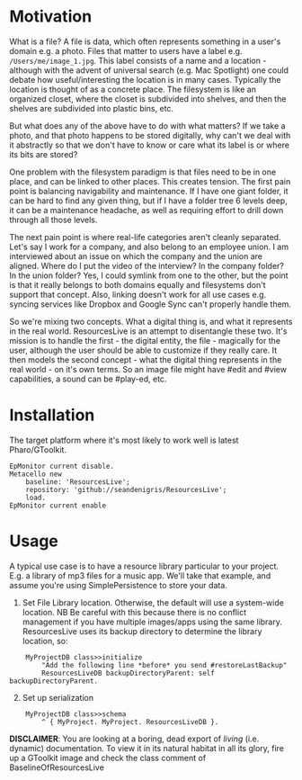 # Motivation
What is a file? A file is data, which often represents something in a user's domain e.g. a photo. Files that matter to users have a label e.g. `/Users/me/image_1.jpg`. This label consists of a name and a location - although with the advent of universal search (e.g. Mac Spotlight) one could debate how useful/interesting the location is in many cases. Typically the location is thought of as a concrete place. The filesystem is like an organized closet, where the closet is subdivided into shelves, and then the shelves are subdivided into plastic bins, etc.

But what does any of the above have to do with what matters? If we take a photo, and that photo happens to be stored digitally, why can't we deal with it abstractly so that we don't have to know or care what its label is or where its bits are stored?

One problem with the filesystem paradigm is that files need to be in one place, and can be linked to other places. This creates tension. The first pain point is balancing navigability and maintenance. If I have one giant folder, it can be hard to find any given thing, but if I have a folder tree 6 levels deep, it can be a maintenance headache, as well as requiring effort to drill down through all those levels.

The next pain point is where real-life categories aren't cleanly separated. Let's say I work for a company, and also belong to an employee union. I am interviewed about an issue on which the company and the union are aligned. Where do I put the video of the interview? In the company folder? In the union folder? Yes, I could symlink from one to the other, but the point is that it really belongs to both domains equally and filesystems don't support that concept. Also, linking doesn't work for all use cases e.g. syncing services like Dropbox and Google Sync can't properly handle them.

So we're mixing two concepts. What a digital thing is, and what it represents in the real world. ResourcesLive is an attempt to disentangle these two. It's mission is to handle the first - the digital entity, the file - magically for the user, although the user should be able to customize if they really care. It then models the second concept - what the digital thing represents in the real world - on it's own terms. So an image file might have #edit and #view capabilities, a sound can be #play-ed, etc.

# Installation
The target platform where it's most likely to work well is latest Pharo/GToolkit.
```smalltalk
EpMonitor current disable.
Metacello new
	baseline: 'ResourcesLive';
	repository: 'github://seandenigris/ResourcesLive';
	load.
EpMonitor current enable
```

# Usage
A typical use case is to have a resource library particular to your project. E.g. a library of mp3 files for a music app. We'll take that example, and assume you're using SimplePersistence to store your data.
1. Set File Library location. Otherwise, the default will use a system-wide location. NB Be careful with this because there is no conflict management if you have multiple images/apps using the same library. ResourcesLive uses its backup directory to determine the library location, so:
```smalltalk
    MyProjectDB class>>initialize
    	"Add the following line *before* you send #restoreLastBackup"
    	ResourcesLiveDB backupDirectoryParent: self backupDirectoryParent.
```
 
2. Set up serialization
```smalltalk
    MyProjectDB class>>schema
    	^ { MyProject. MyProject. ResourcesLiveDB }.
```
**DISCLAIMER**: You are looking at a boring, dead export of *living* (i.e. dynamic) documentation. To view it in its natural habitat in all its glory, fire up a GToolkit image and check the class comment of BaselineOfResourcesLive
